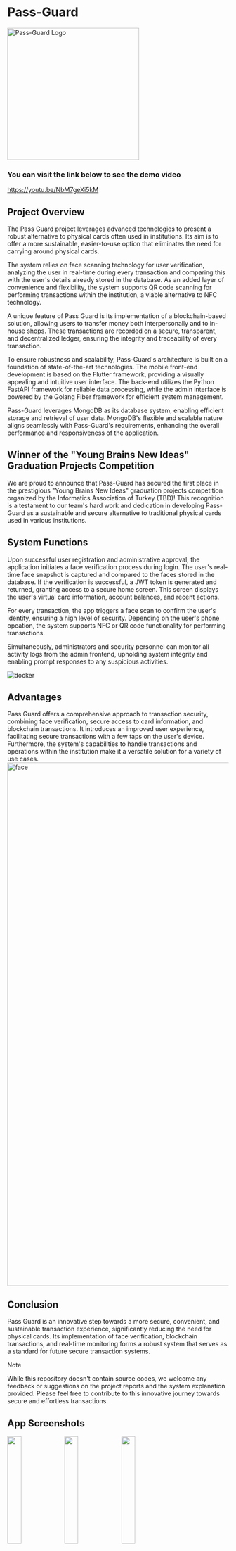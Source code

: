 # Pass-Guard
<p align="left">
  <img src="https://github.com/dorukarslan/Pass-Guard/assets/79598598/09b6befe-fa42-49f0-b609-f8de5fa3b9c0" alt="Pass-Guard Logo" width="300" height="300">
</p>

### You can visit the link below to see the demo video
https://youtu.be/NbM7geXi5kM

## Project Overview

The Pass Guard project leverages advanced technologies to present a robust alternative to physical cards often used in institutions. Its aim is to offer a more sustainable, easier-to-use option that eliminates the need for carrying around physical cards.

The system relies on face scanning technology for user verification, analyzing the user in real-time during every transaction and comparing this with the user's details already stored in the database. As an added layer of convenience and flexibility, the system supports QR code scanning for performing transactions within the institution, a viable alternative to NFC technology.

A unique feature of Pass Guard is its implementation of a blockchain-based solution, allowing users to transfer money both interpersonally and to in-house shops. These transactions are recorded on a secure, transparent, and decentralized ledger, ensuring the integrity and traceability of every transaction.

To ensure robustness and scalability, Pass-Guard's architecture is built on a foundation of state-of-the-art technologies. The mobile front-end development is based on the Flutter framework, providing a visually appealing and intuitive user interface. The back-end utilizes the Python FastAPI framework for reliable data processing, while the admin interface is powered by the Golang Fiber framework for efficient system management.

Pass-Guard leverages MongoDB as its database system, enabling efficient storage and retrieval of user data. MongoDB's flexible and scalable nature aligns seamlessly with Pass-Guard's requirements, enhancing the overall performance and responsiveness of the application.

## Winner of the "Young Brains New Ideas" Graduation Projects Competition
We are proud to announce that Pass-Guard has secured the first place in the prestigious "Young Brains New Ideas" graduation projects competition organized by the Informatics Association of Turkey (TBD)! This recognition is a testament to our team's hard work and dedication in developing Pass-Guard as a sustainable and secure alternative to traditional physical cards used in various institutions.



## System Functions

Upon successful user registration and administrative approval, the application initiates a face verification process during login. The user's real-time face snapshot is captured and compared to the faces stored in the database. If the verification is successful, a JWT token is generated and returned, granting access to a secure home screen. This screen displays the user's virtual card information, account balances, and recent actions.

For every transaction, the app triggers a face scan to confirm the user's identity, ensuring a high level of security. Depending on the user's phone opeation, the system supports NFC or QR code functionality for performing transactions.

Simultaneously, administrators and security personnel can monitor all activity logs from the admin frontend, upholding system integrity and enabling prompt responses to any suspicious activities.

![docker](https://github.com/dorukarslan/Pass-Guard/assets/79598598/c298826b-7611-48e6-8b3b-4fc7c9eaa38d)

## Advantages

Pass Guard offers a comprehensive approach to transaction security, combining face verification, secure access to card information, and blockchain transactions. It introduces an improved user experience, facilitating secure transactions with a few taps on the user's device. Furthermore, the system's capabilities to handle transactions and operations within the institution make it a versatile solution for a variety of use cases.
<img width="1190" alt="face" src="https://github.com/dorukarslan/Pass-Guard/assets/79598598/4f58b362-3367-4605-9bdf-55cf4d426cf6">

## Conclusion

Pass Guard is an innovative step towards a more secure, convenient, and sustainable transaction experience, significantly reducing the need for physical cards. Its implementation of face verification, blockchain transactions, and real-time monitoring forms a robust system that serves as a standard for future secure transaction systems.

Note

While this repository doesn't contain source codes, we welcome any feedback or suggestions on the project reports and the system explanation provided. Please feel free to contribute to this innovative journey towards secure and effortless transactions.


## App Screenshots
<p float="left">
  <img src="https://github.com/dorukarslan/Pass-Guard/assets/79598598/d685b40b-0e71-444c-99ed-d48805b3c1ea" width="25%">
  <img src="https://github.com/dorukarslan/Pass-Guard/assets/79598598/637fa0d5-1a64-4921-90d7-258d7f74ede7" width="25%">
  <img src="https://github.com/dorukarslan/Pass-Guard/assets/79598598/a385aa88-3b96-4909-a4ee-2768395c0e06" width="25%">
   <img src="https://github.com/dorukarslan/Pass-Guard/assets/79598598/c9ab0a64-2c22-4bbf-b52a-ac929aec72f1" width="25%">
</p>

